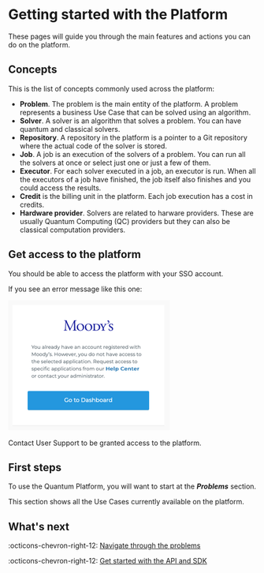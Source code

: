 # Getting started with the Platform

These pages will guide you through the main features and actions you can do on the platform.

## Concepts

This is the list of concepts commonly used across the platform:

- **Problem**. The problem is the main entity of the platform. A problem represents a business Use Case that can be solved using an algorithm.
- **Solver**. A solver is an algorithm that solves a problem. You can have quantum and classical solvers.
- **Repository**. A repository in the platform is a pointer to a Git repository where the actual code of the solver is stored.
- **Job**. A job is an execution of the solvers of a problem. You can run all the solvers at once or select just one or just a few of them.
- **Executor**. For each solver executed in a job, an executor is run. When all the executors of a job have finished, the job itself also finishes and you could access the results.
- **Credit** is the billing unit in the platform. Each job execution has a cost in credits.
- **Hardware provider**. Solvers are related to harware providers. These are usually Quantum Computing (QC) providers but they can also be classical computation providers.


## Get access to the platform

You should be able to access the platform with your SSO account.

If you see an error message like this one:

![Login permission error](../images/login-permission-error.png)

Contact User Support to be granted access to the platform.

## First steps

To use the Quantum Platform, you will want to start at the ***Problems*** section.

This section shows all the Use Cases currently available on the platform.

## What's next

:octicons-chevron-right-12: [Navigate through the problems](browse-problems.md)

:octicons-chevron-right-12: [Get started with the API and SDK](../api/getting-started.md)
